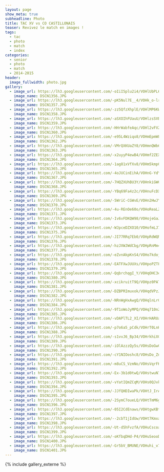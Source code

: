 ```yaml
---
layout: page
show_meta: true
subheadline: Photo
title: TAC XV vs CO CASTILLONAIS
teaser: Revivez le match en images !
tags:
  - tac
  - photo
  - match
  - index
categories:
  - senior
  - photo
  - match
  - 2014-2015
header:
  image_fullwidth: photo.jpg
gallery:
  - image_url: https://lh3.googleusercontent.com/-oIiI5plu2i4/VOHlUbPL6XI/AAAAAAAAORA/QcuyHNYiD9wOb79WQbcRWcbkfdJKRYZeACHM
    image_name: DSCN1356.JPG
  - image_url: https://lh3.googleusercontent.com/-pK5Nul7E__4/VOHk_o-lrKI/AAAAAAAAOQw/DpvBKLdW4W8jXmHVqAjtdMmew3wTOHvXwCHM
    image_name: DSCN1357.JPG
  - image_url: https://lh3.googleusercontent.com/-zz5QfzXhplE/VOHlMP6KW9I/AAAAAAAAOQ4/ZVgBocWBovEN-cXzb1JZyWRewFRPMUZmQCHM
    image_name: DSCN1358.JPG
  - image_url: https://lh3.googleusercontent.com/-aSXOIhFUauU/VOHlzsSVBhI/AAAAAAAAORI/ApWiTFV4cb8JcXkIcBN_y7kQZ-Y56YSwgCHM
    image_name: DSCN1359.JPG
  - image_url: https://lh3.googleusercontent.com/-HHrWabfeAqc/VOHl2vFVZJI/AAAAAAAAORQ/FpwMjBr4ZUgdTdyFlftu98HZEnZ2CvaJQCHM
    image_name: DSCN1360.JPG
  - image_url: https://lh3.googleusercontent.com/-e95L4Wziqo8/VOHmEpmWLqI/AAAAAAAAORY/0nRIi8xoPrQrgfCiBFfh8SrJglAJqcjtACHM
    image_name: DSCN1362.JPG
  - image_url: https://lh3.googleusercontent.com/-VMrQXKUaZY8/VOHmnQWb6VI/AAAAAAAAORo/-b3AdS9W5usiXzvSvEsDdxABZ68Wtq0CQCHM
    image_name: DSCN1363.JPG
  - image_url: https://lh3.googleusercontent.com/-x2uyyP4ewB4/VOHmf2ZEXQI/AAAAAAAAORg/hSqiAvXGGIAvcFMpD6AMRlRvjQi_Bd6pwCHM
    image_name: DSCN1364.JPG
  - image_url: https://lh3.googleusercontent.com/-1ag81xVfXv8/VOHm5kmp0FI/AAAAAAAAORw/E0KIeq77LNUqSh9DMOlNZnK61wKOxYNdwCHM
    image_name: DSCN1365.JPG
  - image_url: https://lh3.googleusercontent.com/-4oJUCinEihA/VOHnG-YdYLI/AAAAAAAAOR4/oTG89CQ1Vz4idGNJ-_xbRGMRlQmJwfuAACHM
    image_name: DSCN1367.JPG
  - image_url: https://lh3.googleusercontent.com/-7HQZXUhBU3Y/VOHnkiGW0rI/AAAAAAAAOSA/ZGOktOU3IRANngSWrRjD264AmBleC-01gCHM
    image_name: DSCN1368.JPG
  - image_url: https://lh3.googleusercontent.com/-YBq69Fa4z2c/VOHnuFcDXoI/AAAAAAAAOSI/5ssDBy0a_Ksue1vvG89YuMYiYWCm6-8YQCHM
    image_name: DSCN1369.JPG
  - image_url: https://lh3.googleusercontent.com/-5WriC-CGWvE/VOHn2HwJYRI/AAAAAAAAOSQ/NLeGWhJMoOQJeBx2ySi5qdn4BVaq597HgCHM
    image_name: DSCN1370.JPG
  - image_url: https://lh3.googleusercontent.com/-4u-REnOe60o/VOHoReaLZXI/AAAAAAAAOSY/QNvYZe6L5YU2OA-C4YNkWY_bATpIi2M8ACHM
    image_name: DSCN1371.JPG
  - image_url: https://lh3.googleusercontent.com/-Iv6vFDKQW98/VOHojeGaJ3I/AAAAAAAAOSo/MMBRac7VUXksiOjucE93gssJLnt9WHxHwCHM
    image_name: DSCN1373.JPG
  - image_url: https://lh3.googleusercontent.com/-WJpceDZXO10/VOHofmLJ7jI/AAAAAAAAOSg/Q1rnaWYsS0M2wKbiqm6enLlbHzkvXwYYACHM
    image_name: DSCN1375.JPG
  - image_url: https://lh3.googleusercontent.com/-JI77RRq7Eb0/VOHpRdWQNWI/AAAAAAAAOS8/NoX4RJuEc4Y93Qwrz4XCjPb07bRV8jkpQCHM
    image_name: DSCN1376.JPG
  - image_url: https://lh3.googleusercontent.com/-hzJXWJWdCbg/VOHpRnMm4vI/AAAAAAAAOTA/FDAUY-oxJFIHdP1UZiKjeKoLVSD2SrMTwCHM
    image_name: DSCN1377.JPG
  - image_url: https://lh3.googleusercontent.com/-eZvnAkpKnS4/VOHo7kdojXI/AAAAAAAAOSw/XvDSbiKLOlIvr5OUBofAjAgIWzVTaC6VwCHM
    image_name: DSCN1378.JPG
  - image_url: https://lh3.googleusercontent.com/-EATFXwJUUXs/VOHpoPZTFEI/AAAAAAAAOTI/JfytUz9N_K0qO_-odmoG5hbdaFqMiDm4wCHM
    image_name: DSCN1379.JPG
  - image_url: https://lh3.googleusercontent.com/-QqbrchqgI_Y/VOHqOHC3eyI/AAAAAAAAOTY/wAsUId5Sj28WHxl0d8PhUbajxJf9hGqnACHM
    image_name: DSCN1380.JPG
  - image_url: https://lh3.googleusercontent.com/-xcikruitT9Q/VOHpz0PAT3I/AAAAAAAAOTQ/uoTXPKsKK0YtAmjYlJBXALCKA5rYB46fgCHM
    image_name: DSCN1381.JPG
  - image_url: https://lh3.googleusercontent.com/-DZBPRImuxok/VOHqdVPzJUI/AAAAAAAAOTg/8JPf9iIsdOYCujPGTOs5gjnoQ9gJ4iNMwCHM
    image_name: DSCN1382.JPG
  - image_url: https://lh3.googleusercontent.com/-NRnWgHxAwgQ/VOHqlnLrGgI/AAAAAAAAOTo/IWHc3h71OiwogtmqJela2Kn7aoqOdLUswCHM
    image_name: DSCN1384.JPG
  - image_url: https://lh3.googleusercontent.com/-9T1oWoJyMPQ/VOHq710nZVI/AAAAAAAAOTw/bRbhGObO0NY0-dx6RkrYjuDlgIY5XmmQgCHM
    image_name: DSCN1385.JPG
  - image_url: https://lh3.googleusercontent.com/-vDAPlTL2_XI/VOHrHARUa0I/AAAAAAAAOT4/Mh0ny_P49J4UTOJeHojpYPnXILfsSGt9wCHM
    image_name: DSCN1386.JPG
  - image_url: https://lh3.googleusercontent.com/-p7o6a5_pCdk/VOHrT0LnHdI/AAAAAAAAOUA/IPm0X-9mcAgl_7FgZ447_n3qFnjHbuv5gCHM
    image_name: DSCN1388.JPG
  - image_url: https://lh3.googleusercontent.com/-s1vvJ6_Bp34/VOHrkhiXGVI/AAAAAAAAOUI/ssqN2GA-UMUBM2pgwkj424e3MD-2zynxwCHM
    image_name: DSCN1389.JPG
  - image_url: https://lh3.googleusercontent.com/-iOlAzzzQy5s/VOHsDoGwGWI/AAAAAAAAOUY/n6kpbIQdjZsPuV1wDEM7F-jg6JYqtM4aQCHM
    image_name: DSCN1390.JPG
  - image_url: https://lh3.googleusercontent.com/-cY1NIOoshc8/VOHsDo_ZnoI/AAAAAAAAOUU/tu3M1dEux4kw8JbMyF-OWCaeZ2b0C8SdwCHM
    image_name: DSCN1391.JPG
  - image_url: https://lh3.googleusercontent.com/-m8uCS_VzmNo/VOHsVqrFKZI/AAAAAAAAOUg/nbaMDiuRtHUt4mjvvtWY--IN5BY69TVjgCHM
    image_name: DSCN1392.JPG
  - image_url: https://lh3.googleusercontent.com/-Ex-3b1d0twQ/VOHstwuN7dI/AAAAAAAAOUo/24tMwzPYPVIvydlkkVLmq7S7jMWJbrvlgCHM
    image_name: DSCN1393.JPG
  - image_url: https://lh3.googleusercontent.com/-vYatIQmZCqM/VOHs0QJvkAI/AAAAAAAAOUw/7a02U0ArwmICbG20cp0022E-iqvxQSJXQCHM
    image_name: DSCN1394.JPG
  - image_url: https://lh3.googleusercontent.com/-JJfQHDIwaPk/VOHtJ_IrAdI/AAAAAAAAOU4/RcE9vf_ngPAG8VSvGXIQnsFh4y0aDdxmwCHM
    image_name: DSCN1395.JPG
  - image_url: https://lh3.googleusercontent.com/-2SymC7oueLQ/VOHtTmM6g-I/AAAAAAAAOVA/lHyn8ClbJZwurNvGVQb6SXBp5nTREyO5wCHM
    image_name: DSCN1396.JPG
  - image_url: https://lh3.googleusercontent.com/-05I2CdEnaws/VOHtgwXBt6I/AAAAAAAAOVI/pvPjcpmHRrQT-syCs31ageewYl_pxYW_gCHM
    image_name: DSCN1397.JPG
  - image_url: https://lh3.googleusercontent.com/--2cbT1jIdUw/VOHt7KmxalI/AAAAAAAAOVQ/RJtEs12DAYUlCZiH46jnuvKhVeyenG0KwCHM
    image_name: DSCN1398.JPG
  - image_url: https://lh3.googleusercontent.com/-Ut-d5hFvzfA/VOHuCscoafI/AAAAAAAAOVY/Iyl-gNo8myUUiBuvuqwAi3qOlHWR_9HzQCHM
    image_name: DSCN1399.JPG
  - image_url: https://lh3.googleusercontent.com/-oKfbqDHd-P4/VOHuSeooDEI/AAAAAAAAOVg/ZTgvhYafbgMo8gNF8c24ijU8S1hcFjvOwCHM
    image_name: DSCN1400.JPG
  - image_url: https://lh3.googleusercontent.com/-Gr5bV_BMUNE/VOHuhi_v7vI/AAAAAAAAOVo/XGVBL3v9JPwNU9Vw9f9B6-LCHlI5FTKrwCHM
    image_name: DSCN1401.JPG
---
```

{% include gallery_externe %}
